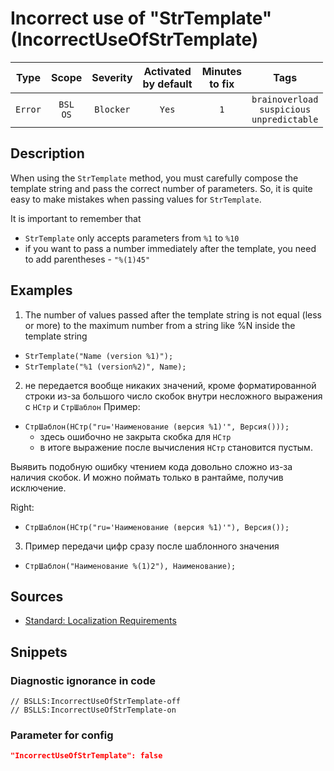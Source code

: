 # Incorrect use of "StrTemplate" (IncorrectUseOfStrTemplate)

 |  Type   |        Scope        | Severity  | Activated<br>by default | Minutes<br>to fix |                              Tags                              |
 |:-------:|:-------------------:|:---------:|:-----------------------------:|:-----------------------:|:--------------------------------------------------------------:|
 | `Error` | `BSL`<br>`OS` | `Blocker` |             `Yes`             |           `1`           | `brainoverload`<br>`suspicious`<br>`unpredictable` | 

<!-- Блоки выше заполняются автоматически, не трогать -->
## Description
<!-- Описание диагностики заполняется вручную. Необходимо понятным языком описать смысл и схему работу -->
When using the `StrTemplate` method, you must carefully compose the template string and pass the correct number of parameters. So, it is quite easy to make mistakes when passing values for `StrTemplate`.

It is important to remember that
- `StrTemplate` only accepts parameters from `%1` to `%10`
- if you want to pass a number immediately after the template, you need to add parentheses - `"%(1)45"`

## Examples
<!-- В данном разделе приводятся примеры, на которые диагностика срабатывает, а также можно привести пример, как можно исправить ситуацию -->

1. The number of values passed after the template string is not equal (less or more) to the maximum number from a string like %N inside the template string
  - `StrTemplate("Name (version %1)");`
  - `StrTemplate("%1 (version%2)", Name);`

2. не передается вообще никаких значений, кроме форматированной строки из-за большого число скобок внутри несложного выражения с `НСтр` и `СтрШаблон` Пример:
- `СтрШаблон(НСтр("ru='Наименование (версия %1)'", Версия()));`
  - здесь ошибочно не закрыта скобка для `НСтр`
  - в итоге выражение после вычисления `НСтр` становится пустым.

Выявить подобную ошибку чтением кода довольно сложно из-за наличия скобок. И можно поймать только в рантайме, получив исключение.

Right:
  - `СтрШаблон(НСтр("ru='Наименование (версия %1)'"), Версия());`

3. Пример передачи цифр сразу после шаблонного значения
  - `СтрШаблон("Наименование %(1)2"), Наименование);`

## Sources
<!-- Необходимо указывать ссылки на все источники, из которых почерпнута информация для создания диагностики -->
<!-- Примеры источников

* Источник: [Стандарт: Тексты модулей](https://its.1c.ru/db/v8std#content:456:hdoc)
* Полезная информация: [Отказ от использования модальных окон](https://its.1c.ru/db/metod8dev#content:5272:hdoc)
* Источник: [Cognitive complexity, ver. 1.4](https://www.sonarsource.com/docs/CognitiveComplexity.pdf) -->

- [Standard: Localization Requirements](https://its.1c.ru/db/v8std/content/763/hdoc)

## Snippets

<!-- Блоки ниже заполняются автоматически, не трогать -->
### Diagnostic ignorance in code

```bsl
// BSLLS:IncorrectUseOfStrTemplate-off
// BSLLS:IncorrectUseOfStrTemplate-on
```

### Parameter for config

```json
"IncorrectUseOfStrTemplate": false
```
